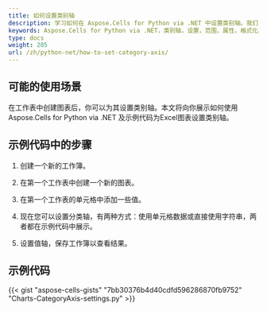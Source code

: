 ```yaml
---
title: 如何设置类别轴
description: 学习如何在 Aspose.Cells for Python via .NET 中设置类别轴。我们的指南将帮助你理解如何定义类别轴范围，调整其属性，并格式化其标签。
keywords: Aspose.Cells for Python via .NET，类别轴，设置，范围，属性，格式化。
type: docs
weight: 205
url: /zh/python-net/how-to-set-category-axis/
---
```


## **可能的使用场景**
在工作表中创建图表后，你可以为其设置类别轴。本文将向你展示如何使用 Aspose.Cells for Python via .NET 及示例代码为Excel图表设置类别轴。

## **示例代码中的步骤**

1. 创建一个新的工作簿。

2. 在第一个工作表中创建一个新的图表。

3. 在第一个工作表的单元格中添加一些值。

4. 现在您可以设置分类轴，有两种方式：使用单元格数据或直接使用字符串，两者都在示例代码中展示。

5. 设置值轴，保存工作簿以查看结果。

## **示例代码**
{{< gist "aspose-cells-gists" "7bb30376b4d40cdfd596286870fb9752" "Charts-CategoryAxis-settings.py" >}}
